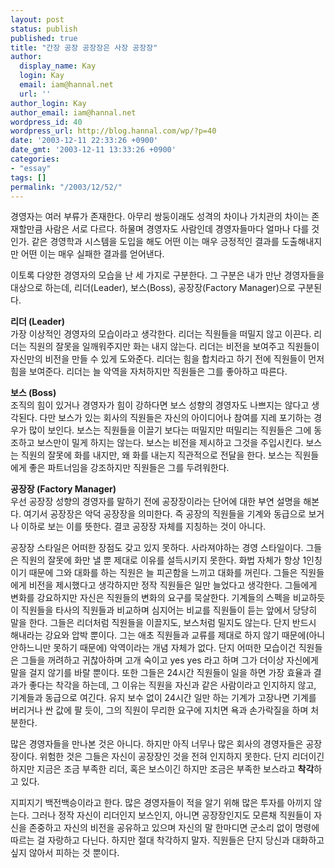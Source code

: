 ```yaml
---
layout: post
status: publish
published: true
title: "간장 공장 공장장은 사장 공장장"
author:
  display_name: Kay
  login: Kay
  email: iam@hannal.net
  url: ''
author_login: Kay
author_email: iam@hannal.net
wordpress_id: 40
wordpress_url: http://blog.hannal.com/wp/?p=40
date: '2003-12-11 22:33:26 +0900'
date_gmt: '2003-12-11 13:33:26 +0900'
categories:
- "essay"
tags: []
permalink: "/2003/12/52/"
---
```

<p>경영자는 여러 부류가 존재한다. 아무리 쌍둥이래도 성격의 차이나 가치관의 차이는 존재할만큼 사람은 서로 다르다. 하물며 경영자도 사람인데 경영자들마다 얼마나 다를 것인가. 같은 경영학과 시스템을 도입을 해도 어떤 이는 매우 긍정적인 결과를 도출해내지만 어떤 이는 매우 실패한 결과를 얻어낸다.</p>
<p>이토록 다양한 경영자의 모습을 난 세 가지로 구분한다. 그 구분은 내가 만난 경영자들을 대상으로 하는데, 리더(Leader), 보스(Boss), 공장장(Factory Manager)으로 구분된다.</p>
<p><b>리더 (Leader)</b><br />
가장 이상적인 경영자의 모습이라고 생각한다. 리더는 직원들을 떠밀지 않고 이끈다. 리더는 직원의 잘못을 일깨워주지만 화는 내지 않는다. 리더는 비전을 보여주고 직원들이 자신만의 비전을 만들 수 있게 도와준다. 리더는 힘을 합치라고 하기 전에 직원들이 먼저 힘을 보여준다. 리더는 늘 악역을 자처하지만 직원들은 그를 좋아하고 따른다.</p>
<p><b>보스 (Boss)</b><br />
조직의 힘이 있거나 경영자가 힘이 강하다면 보스 성향의 경영자도 나쁘지는 않다고 생각된다. 다만 보스가 있는 회사의 직원들은 자신의 아이디어나 참여를 지레 포기하는 경우가 많이 보인다. 보스는 직원들을 이끌기 보다는 떠밀지만 떠밀리는 직원들은 그에 동조하고 보스만이 밀게 하지는 않는다. 보스는 비전을 제시하고 그것을 주입시킨다. 보스는 직원의 잘못에 화를 내지만, 왜 화를 내는지 직관적으로 전달을 한다. 보스는 직원들에게 좋은 파트너임을 강조하지만 직원들은 그를 두려워한다.</p>
<p><b>공장장 (Factory Manager)</b><br />
우선 공장장 성향의 경영자를 말하기 전에 공장장이라는 단어에 대한 부연 설명을 해본다. 여기서 공장장은 악덕 공장장을 의미한다. 즉 공장의 직원들을 기계와 동급으로 보거나 이하로 보는 이를 뜻한다. 결코 공장장 자체를 지칭하는 것이 아니다.</p>
<p>공장장 스타일은 어떠한 장점도 갖고 있지 못하다. 사라져야하는 경영 스타일이다. 그들은 직원의 잘못에 화만 낼 뿐 제대로 이유를 설득시키지 못한다. 화법 자체가 항상 1인칭이기 때문에 그와 대화를 하는 직원은 늘 피곤함을 느끼고 대화를 꺼린다. 그들은 직원들에게 비전을 제시했다고 생각하지만 정작 직원들은 일만 늘었다고 생각한다. 그들에게 변화를 강요하지만 자신은 직원들의 변화의 요구를 묵살한다. 기계들의 스펙을 비교하듯이 직원들을 타사의 직원들과 비교하며 심지어는 비교를 직원들이 듣는 앞에서 당당히 말을 한다. 그들은 리더처럼 직원들을 이끌지도, 보스처럼 밀지도 않는다. 단지 반드시 해내라는 강요와 압박 뿐이다. 그는 애초 직원들과 교류를 제대로 하지 않기 때문에(아니 안하느니만 못하기 때문에) 악역이라는 개념 자체가 없다. 단지 어떠한 모습이건 직원들은 그들을 꺼려하고 귀찮아하며 고개 숙이고 yes yes 라고 하며 그가 더이상 자신에게 말을 걸지 않기를 바랄 뿐이다. 또한 그들은 24시간 직원들이 일을 하면 가장 효율과 결과가 좋다는 착각을 하는데, 그 이유는 직원을 자신과 같은 사람이라고 인지하지 않고, 기계들과 동급으로 여긴다. 유지 보수 없이 24시간 일만 하는 기계가 고장나면 기계를 버리거나 싼 값에 팔 듯이, 그의 직원이 무리한 요구에 지치면 욕과 손가락질을 하며 처분한다.</p>
<p>많은 경영자들을 만나본 것은 아니다. 하지만 아직 너무나 많은 회사의 경영자들은 공장장이다. 위험한 것은 그들은 자신이 공장장인 것을 전혀 인지하지 못한다. 단지 리더이긴 하지만 지금은 조금 부족한 리더, 혹은 보스이긴 하지만 조금은 부족한 보스라고 <b>착각</b>하고 있다.</p>
<p>지피지기 백전백승이라고 한다. 많은 경영자들이 적을 알기 위해 많은 투자를 아끼지 않는다. 그러나 정작 자신이 리더인지 보스인지, 아니면 공장장인지도 모른채 직원들이 자신을 존중하고 자신의 비전을 공유하고 있으며 자신의 말 한마디면 군소리 없이 명령에 따르는 걸 자랑하고 다닌다. 하지만 절대 착각하지 말자. 직원들은 단지 당신과 대화하고 싶지 않아서 피하는 것 뿐이다.</p>

